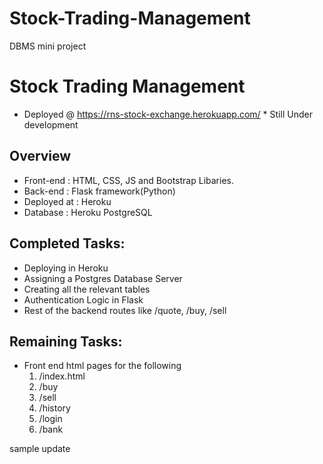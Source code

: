 # Stock-Trading-Management
DBMS mini project
# Stock Trading Management
* Deployed @ https://rns-stock-exchange.herokuapp.com/ *
Still Under development

## Overview
- Front-end : HTML, CSS, JS and Bootstrap Libaries.
- Back-end : Flask framework(Python)
- Deployed at : Heroku
- Database : Heroku PostgreSQL

## Completed Tasks:
- Deploying in Heroku
- Assigning a Postgres Database Server 
- Creating all the relevant tables
- Authentication Logic in Flask
- Rest of the backend routes like /quote, /buy, /sell

## Remaining Tasks:
- Front end html pages for the following
    1. /index.html
    2. /buy
    3. /sell
    4. /history
    5. /login
    5. /bank

sample update
